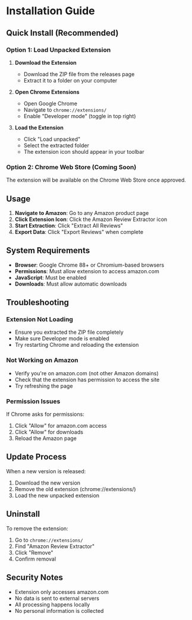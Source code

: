 # Installation Guide

## Quick Install (Recommended)

### Option 1: Load Unpacked Extension

1. **Download the Extension**
   - Download the ZIP file from the releases page
   - Extract it to a folder on your computer

2. **Open Chrome Extensions**
   - Open Google Chrome
   - Navigate to `chrome://extensions/`
   - Enable "Developer mode" (toggle in top right)

3. **Load the Extension**
   - Click "Load unpacked"
   - Select the extracted folder
   - The extension icon should appear in your toolbar

### Option 2: Chrome Web Store (Coming Soon)

The extension will be available on the Chrome Web Store once approved.

## Usage

1. **Navigate to Amazon**: Go to any Amazon product page
2. **Click Extension Icon**: Click the Amazon Review Extractor icon
3. **Start Extraction**: Click "Extract All Reviews"
4. **Export Data**: Click "Export Reviews" when complete

## System Requirements

- **Browser**: Google Chrome 88+ or Chromium-based browsers
- **Permissions**: Must allow extension to access amazon.com
- **JavaScript**: Must be enabled
- **Downloads**: Must allow automatic downloads

## Troubleshooting

### Extension Not Loading
- Ensure you extracted the ZIP file completely
- Make sure Developer mode is enabled
- Try restarting Chrome and reloading the extension

### Not Working on Amazon
- Verify you're on amazon.com (not other Amazon domains)
- Check that the extension has permission to access the site
- Try refreshing the page

### Permission Issues
If Chrome asks for permissions:
1. Click "Allow" for amazon.com access
2. Click "Allow" for downloads
3. Reload the Amazon page

## Update Process

When a new version is released:
1. Download the new version
2. Remove the old extension (chrome://extensions/)
3. Load the new unpacked extension

## Uninstall

To remove the extension:
1. Go to `chrome://extensions/`
2. Find "Amazon Review Extractor"
3. Click "Remove"
4. Confirm removal

## Security Notes

- Extension only accesses amazon.com
- No data is sent to external servers
- All processing happens locally
- No personal information is collected

